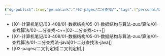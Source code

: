 ```yaml
---
{"dg-publish":true,"permalink":"/02-pages/二分查找/","tags":["personal/blog","algorithm/bineary-search"]}
---
```


-  [[01-计算机笔记/03-408/01-数据结构/05-01-数据结构与算法-zuo/算法/01-查找算法/02-二分查找-c++\|02-二分查找-c++]]
-  [[01-计算机笔记/03-408/01-数据结构/05-01-数据结构与算法-zuo/算法/01-查找算法/01-二分查找法-java\|01-二分查找法-java]]
-  [[02-pages/二叉判定树\|二叉判定树]]
